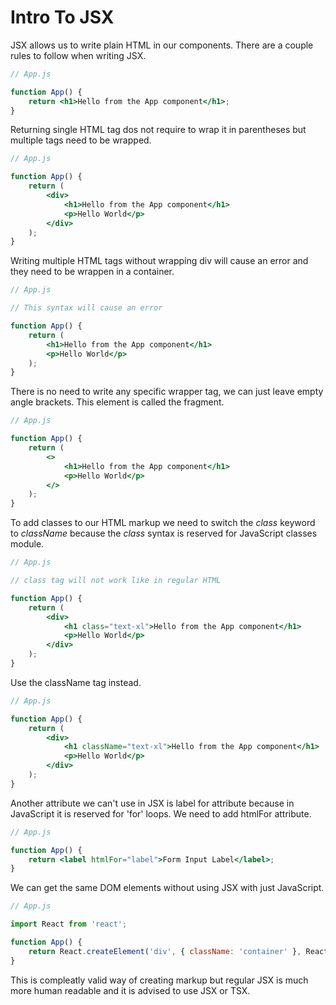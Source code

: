 # **Intro To JSX**

JSX allows us to write plain HTML in our components. There are a couple rules to follow when writing JSX.

```jsx
// App.js

function App() {
	return <h1>Hello from the App component</h1>;
}
```

Returning single HTML tag dos not require to wrap it in parentheses but multiple tags need to be wrapped.

```jsx
// App.js

function App() {
	return (
		<div>
			<h1>Hello from the App component</h1>
			<p>Hello World</p>
		</div>
	);
}
```

Writing multiple HTML tags without wrapping div will cause an error and they need to be wrappen in a container.

```jsx
// App.js

// This syntax will cause an error

function App() {
	return (
		<h1>Hello from the App component</h1>
        <p>Hello World</p>
	);
}
```

There is no need to write any specific wrapper tag, we can just leave empty angle brackets. This element is called the fragment.

```jsx
// App.js

function App() {
	return (
		<>
			<h1>Hello from the App component</h1>
			<p>Hello World</p>
		</>
	);
}
```

To add classes to our HTML markup we need to switch the _class_ keyword to _className_ because the _class_ syntax is reserved for JavaScript classes module.

```jsx
// App.js

// class tag will not work like in regular HTML

function App() {
	return (
		<div>
			<h1 class="text-xl">Hello from the App component</h1>
			<p>Hello World</p>
		</div>
	);
}
```

Use the className tag instead.

```jsx
// App.js

function App() {
	return (
		<div>
			<h1 className="text-xl">Hello from the App component</h1>
			<p>Hello World</p>
		</div>
	);
}
```

Another attribute we can't use in JSX is label for attribute because in JavaScript it is reserved for 'for' loops. We need to add htmlFor attribute.

```jsx
// App.js

function App() {
	return <label htmlFor="label">Form Input Label</label>;
}
```

We can get the same DOM elements without using JSX with just JavaScript.

```js
// App.js

import React from 'react';

function App() {
	return React.createElement('div', { className: 'container' }, React.createElement('h1', {}, 'My App'));
}
```

This is compleatly valid way of creating markup but regular JSX is much more human readable and it is advised to use JSX or TSX.
